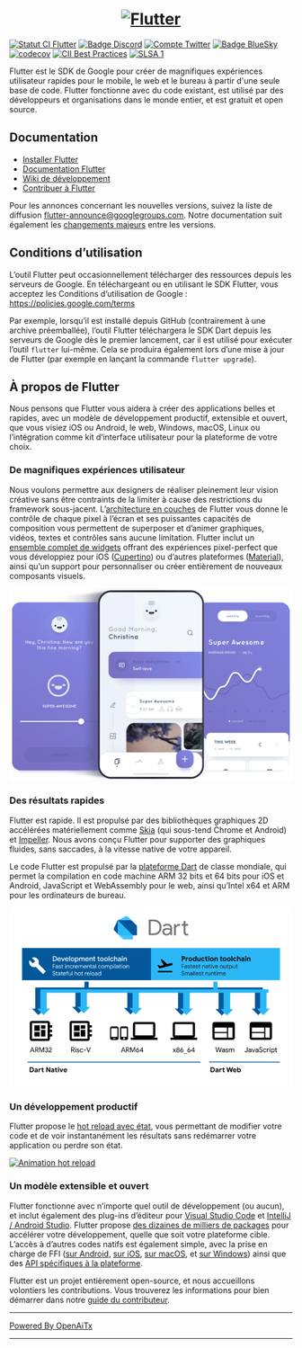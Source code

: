 <a href="https://flutter.dev/">
  <h1 align="center">
    <picture>
      <source media="(prefers-color-scheme: dark)" srcset="https://storage.googleapis.com/cms-storage-bucket/6e19fee6b47b36ca613f.png">
      <img alt="Flutter" src="https://storage.googleapis.com/cms-storage-bucket/c823e53b3a1a7b0d36a9.png">
    </picture>
  </h1>
</a>

[![Statut CI Flutter](https://flutter-dashboard.appspot.com/api/public/build-status-badge?repo=flutter)](https://flutter-dashboard.appspot.com/#/build?repo=flutter)
[![Badge Discord][]][Instructions Discord]
[![Compte Twitter][]][Badge Twitter]
[![Badge BlueSky][]][Compte BlueSky]
[![codecov](https://codecov.io/gh/flutter/flutter/branch/master/graph/badge.svg?token=11yDrJU2M2)](https://codecov.io/gh/flutter/flutter)
[![CII Best Practices](https://bestpractices.coreinfrastructure.org/projects/5631/badge)](https://bestpractices.coreinfrastructure.org/projects/5631)
[![SLSA 1](https://slsa.dev/images/gh-badge-level1.svg)](https://slsa.dev)

Flutter est le SDK de Google pour créer de magnifiques expériences utilisateur rapides pour le mobile, le web et le bureau à partir d'une seule base de code. Flutter fonctionne avec du code existant, est utilisé par des développeurs et organisations dans le monde entier, et est gratuit et open source.

## Documentation

* [Installer Flutter](https://flutter.dev/get-started/)
* [Documentation Flutter](https://docs.flutter.dev/)
* [Wiki de développement](./docs/README.md)
* [Contribuer à Flutter](https://github.com/flutter/flutter/blob/main/CONTRIBUTING.md)

Pour les annonces concernant les nouvelles versions, suivez la liste de diffusion [flutter-announce@googlegroups.com](https://groups.google.com/forum/#!forum/flutter-announce). Notre documentation suit également les [changements majeurs](https://docs.flutter.dev/release/breaking-changes) entre les versions.

## Conditions d’utilisation

L’outil Flutter peut occasionnellement télécharger des ressources depuis les serveurs de Google. En téléchargeant ou en utilisant le SDK Flutter, vous acceptez les Conditions d’utilisation de Google : https://policies.google.com/terms

Par exemple, lorsqu’il est installé depuis GitHub (contrairement à une archive préemballée), l’outil Flutter téléchargera le SDK Dart depuis les serveurs de Google dès le premier lancement, car il est utilisé pour exécuter l’outil `flutter` lui-même. Cela se produira également lors d’une mise à jour de Flutter (par exemple en lançant la commande `flutter upgrade`).

## À propos de Flutter

Nous pensons que Flutter vous aidera à créer des applications belles et rapides, avec un modèle de développement productif, extensible et ouvert, que vous visiez iOS ou Android, le web, Windows, macOS, Linux ou l’intégration comme kit d’interface utilisateur pour la plateforme de votre choix.

### De magnifiques expériences utilisateur

Nous voulons permettre aux designers de réaliser pleinement leur vision créative sans être contraints de la limiter à cause des restrictions du framework sous-jacent. L’[architecture en couches] de Flutter vous donne le contrôle de chaque pixel à l’écran et ses puissantes capacités de composition vous permettent de superposer et d’animer graphiques, vidéos, textes et contrôles sans aucune limitation. Flutter inclut un [ensemble complet de widgets][catalogue des widgets] offrant des expériences pixel-perfect que vous développiez pour iOS ([Cupertino]) ou d’autres plateformes ([Material]), ainsi qu’un support pour personnaliser ou créer entièrement de nouveaux composants visuels.

<p align="center"><img src="https://github.com/flutter/website/blob/main/src/content/assets/images/docs/homepage/reflectly-hero-600px.png?raw=true" alt="Image principale Reflectly"></p>

### Des résultats rapides

Flutter est rapide. Il est propulsé par des bibliothèques graphiques 2D accélérées matériellement comme [Skia] (qui sous-tend Chrome et Android) et [Impeller]. Nous avons conçu Flutter pour supporter des graphiques fluides, sans saccades, à la vitesse native de votre appareil.

Le code Flutter est propulsé par la [plateforme Dart] de classe mondiale, qui permet la compilation en code machine ARM 32 bits et 64 bits pour iOS et Android, JavaScript et WebAssembly pour le web, ainsi qu’Intel x64 et ARM pour les ordinateurs de bureau.

<p align="center"><img src="https://github.com/flutter/website/blob/main/src/content/assets/images/docs/homepage/dart-diagram-small.png?raw=true" alt="Diagramme Dart"></p>

### Un développement productif

Flutter propose le [hot reload avec état][Hot reload], vous permettant de modifier votre code et de voir instantanément les résultats sans redémarrer votre application ou perdre son état.

[![Animation hot reload][]][Hot reload]

### Un modèle extensible et ouvert

Flutter fonctionne avec n’importe quel outil de développement (ou aucun), et inclut également des plug-ins d’éditeur pour [Visual Studio Code] et [IntelliJ / Android Studio]. Flutter propose [des dizaines de milliers de packages][Packages Flutter] pour accélérer votre développement, quelle que soit votre plateforme cible. L’accès à d’autres codes natifs est également simple, avec la prise en charge de FFI ([sur Android][Android FFI], [sur iOS][iOS FFI], [sur macOS][macOS FFI], et [sur Windows][Windows FFI]) ainsi que des [API spécifiques à la plateforme][canaux plateforme].

Flutter est un projet entièrement open-source, et nous accueillons volontiers les contributions. Vous trouverez les informations pour bien démarrer dans notre [guide du contributeur](CONTRIBUTING.md).

[flutter.dev]: https://flutter.dev
[Instructions Discord]: ./docs/contributing/Chat.md
[Badge Discord]: https://img.shields.io/discord/608014603317936148?logo=discord
[Compte Twitter]: https://img.shields.io/twitter/follow/flutterdev.svg?style=social&label=Follow
[Badge Twitter]: https://twitter.com/intent/follow?screen_name=flutterdev
[Badge BlueSky]: https://img.shields.io/badge/Bluesky-0285FF?logo=bluesky&logoColor=fff&label=Follow%20me%20on&color=0285FF
[Compte BlueSky]: https://bsky.app/profile/flutter.dev
[architecture en couches]: https://docs.flutter.dev/resources/inside-flutter
[vue d’ensemble de l’architecture]: https://docs.flutter.dev/resources/architectural-overview
[catalogue des widgets]: https://flutter.dev/widgets/
[Cupertino]: https://docs.flutter.dev/development/ui/widgets/cupertino
[Material]: https://docs.flutter.dev/development/ui/widgets/material
[Skia]: https://skia.org/
[plateforme Dart]: https://dart.dev/
[Animation hot reload]: https://github.com/flutter/website/blob/main/src/content/assets/images/docs/tools/android-studio/hot-reload.gif?raw=true
[Hot reload]: https://docs.flutter.dev/development/tools/hot-reload
[Visual Studio Code]: https://marketplace.visualstudio.com/items?itemName=Dart-Code.flutter
[IntelliJ / Android Studio]: https://plugins.jetbrains.com/plugin/9212-flutter
[Packages Flutter]: https://pub.dev/flutter
[Android FFI]: https://docs.flutter.dev/development/platform-integration/android/c-interop
[iOS FFI]: https://docs.flutter.dev/development/platform-integration/ios/c-interop
[macOS FFI]: https://docs.flutter.dev/development/platform-integration/macos/c-interop
[Windows FFI]: https://docs.flutter.dev/development/platform-integration/windows/building#integrating-with-windows
[canaux plateforme]: https://docs.flutter.dev/development/platform-integration/platform-channels
[exemple d’interop]: https://github.com/flutter/flutter/tree/main/examples/platform_channel
[Impeller]: https://docs.flutter.dev/perf/impeller


---


[Powered By OpenAiTx](https://github.com/OpenAiTx/OpenAiTx)


---
